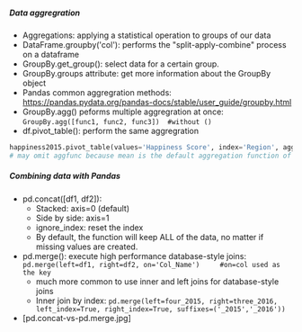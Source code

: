 ##### Data aggregration
- Aggregations: applying a statistical operation to groups of our data
- DataFrame.groupby('col'): performs the "split-apply-combine" process on a dataframe
- GroupBy.get_group(): select data for a certain group.
- GroupBy.groups attribute: get more information about the GroupBy object
- Pandas common aggregration methods: https://pandas.pydata.org/pandas-docs/stable/user_guide/groupby.html
- GroupBy.agg() peforms multiple aggregration at once: `GroupBy.agg([func1, func2, func3])  #without ()`
- df.pivot_table(): perform the same aggregration
```python
happiness2015.pivot_table(values='Happiness Score', index='Region', aggfunc=np.mean)
# may omit aggfunc because mean is the default aggregation function of df.pivot_table()
```

##### Combining data with Pandas
- pd.concat([df1, df2]):
    - Stacked: axis=0 (default)
    - Side by side: axis=1
    - ignore_index: reset the index
    - By default, the function will keep ALL of the data, no matter if missing values are created.
- pd.merge(): execute high performance database-style joins: `pd.merge(left=df1, right=df2, on='Col_Name')     #on=col used as the key`
    - much more common to use inner and left joins for database-style joins
    - Inner join by index: `pd.merge(left=four_2015, right=three_2016, left_index=True, right_index=True, suffixes=('_2015','_2016'))`
- [pd.concat-vs-pd.merge.jpg] 
